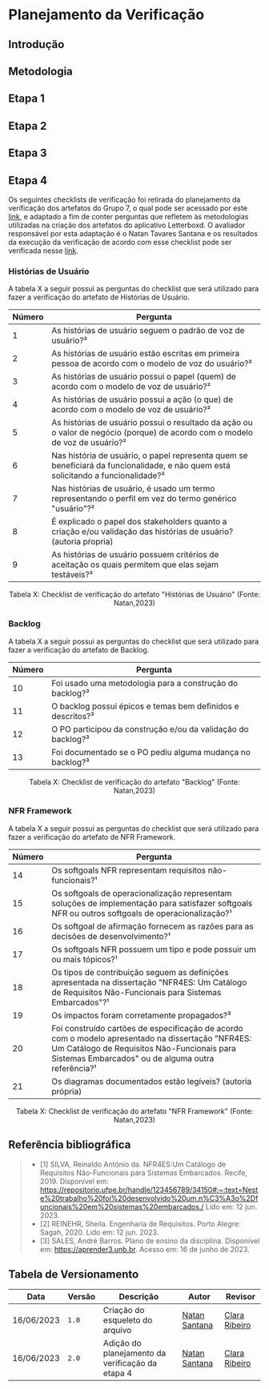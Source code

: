 # Planejamento da Verificação

## Introdução

## Metodologia

## Etapa 1

## Etapa 2

## Etapa 3

## Etapa 4

Os seguintes checklists de verificação foi retirada do planejamento da verificação dos artefatos do Grupo 7, o qual pode ser acessado por este [link](../Verifica%C3%A7%C3%A3o%20Grupo%207/planejamento.md), e adaptado a fim de conter perguntas que refletem às metodologias utilizadas na criação dos artefatos do aplicativo Letterboxd. O avaliador responsável por esta adaptação é o Natan Tavares Santana e os resultados da execução da verificação de acordo com esse checklist pode ser verificada nesse [link](./etapa4.md).

### Histórias de Usuário

A tabela X a seguir possui as perguntas do checklist que será utilizado para fazer a verificação do artefato de Histórias de Usuário.

| Número     | Pergunta
| ----------- | ----------- | 
| 1 | As histórias de usuário seguem o padrão de voz de usuário?² |
| 2 | As histórias de usuário estão escritas em primeira pessoa de acordo com o modelo de voz do usuário?²  |
| 3 | As histórias de usuário possui o papel (quem) de acordo com o modelo de voz de usuário?² |
| 4 | As histórias de usuário possui a ação (o que) de acordo com o modelo de voz de usuário?²  |
| 5 | As histórias de usuário possui o resultado da ação ou o valor de negócio (porque) de acordo com o modelo de voz de usuário?² |
| 6 | Nas história de usuário, o papel representa quem se beneficiará da funcionalidade, e não quem está solicitando a funcionalidade?² |
| 7 | Nas histórias de usuário, é usado um termo representando o perfil em vez do termo genérico "usuário"?²  |
| 8 | É explicado o papel dos stakeholders quanto a criação e/ou validação das histórias de usuário? (autoria pŕopria)  |
| 9 | As histórias de usuário possuem critérios de aceitação os quais permitem que elas sejam testáveis?² |
<div style="text-align: center">
<p>Tabela X: Checklist de verificação do artefato "Histórias de Usuário" (Fonte: Natan,2023)</p>
</div>

### Backlog

A tabela X a seguir possui as perguntas do checklist que será utilizado para fazer a verificação do artefato de Backlog.

| Número     | Pergunta
| ----------- | ----------- |
| 10 | Foi usado uma metodologia para a construção do backlog?³ |
| 11 | O backlog possui épicos e temas bem definidos e descritos?³ |
| 12 | O PO participou da construção e/ou da validação do backlog?³ |
| 13 | Foi documentado se o PO pediu alguma mudança no backlog?³ | 
<div style="text-align: center">
<p>Tabela X: Checklist de verificação do artefato "Backlog" (Fonte: Natan,2023)</p>
</div>

### NFR Framework

A tabela X a seguir possui as perguntas do checklist que será utilizado para fazer a verificação do artefato de NFR Framework.

| Número     | Pergunta
| ----------- | ----------- | 
| 14 | Os softgoals NFR representam requisitos não-funcionais?¹ |
| 15 | Os softgoals de operacionalização representam soluções de implementação para satisfazer softgoals NFR ou outros softgoals de operacionalização?¹ |
| 16 | Os softgoal de afirmação fornecem as razões para as decisões de desenvolvimento?¹ |
| 17 | Os softgoals NFR possuem um tipo e pode possuir um ou mais tópicos?¹ |
| 18 | Os tipos de contribuição seguem as definições apresentada na dissertação "NFR4ES: Um Catálogo de Requisitos Não-Funcionais para Sistemas Embarcados"?¹ |
| 19 | Os impactos foram corretamente propagados?³ |
| 20 | Foi construído cartões de especificação de acordo com o modelo apresentado na dissertação "NFR4ES: Um Catálogo de Requisitos Não-Funcionais para Sistemas Embarcados" ou de alguma outra referência?¹ |
| 21 | Os diagramas documentados estão legíveis? (autoria própria) |
<div style="text-align: center">
<p>Tabela X: Checklist de verificação do artefato "NFR Framework" (Fonte: Natan,2023)</p>
</div>

## Referência bibliográfica

> - [1] SILVA, Reinaldo Antônio da. NFR4ES:Um Catálogo de Requisitos Não-Funcionais para Sistemas Embarcados. Recife, 2019. Disponível em: <https://repositorio.ufpe.br/handle/123456789/34150#:~:text=Neste%20trabalho%20foi%20desenvolvido%20um,n%C3%A3o%2Dfuncionais%20em%20sistemas%20embarcados./> Lido em: 12 jun. 2023.
> - [2] REINEHR, Sheila. Engenharia de Requisitos. Porto Alegre: Sagah, 2020. Lido em: 12 jun. 2023.
> - [3] SALES, André Barros. Plano de ensino da disciplina. Disponível em: <a href="https://aprender3.unb.br">https://aprender3.unb.br</a>. Acesso em: 16 de junho de 2023.</ul></p>

## Tabela de Versionamento

| Data | Versão | Descrição | Autor | Revisor |
| ---- | ------ | --------- | ----- | ------- |
| 16/06/2023 | `1.0`  | Criação do esqueleto do arquivo | [Natan Santana](https://github.com/Neitan2001) | [Clara Ribeiro](https://github.com/clara-ribeiro) |
| 16/06/2023 | `2.0`  | Adição do planejamento da verificação da etapa 4 | [Natan Santana](https://github.com/Neitan2001) | [Clara Ribeiro](https://github.com/clara-ribeiro) |